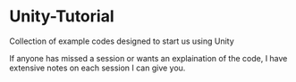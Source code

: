 # Unity-Tutorial
Collection of example codes designed to start us using Unity

If anyone has missed a session or wants an explaination of the code, I have extensive notes on each session I can give you.
